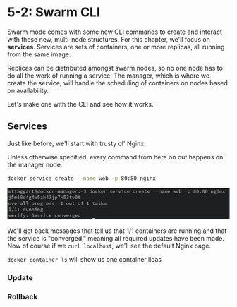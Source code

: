 # 5-2: Swarm CLI

Swarm mode comes with some new CLI commands to create and interact with these new, multi-node structures. For this chapter, we'll focus on **services**. Services are sets of containers, one or more replicas, all running from the same image.

Replicas can be distributed amongst swarm nodes, so no one node has to do all the work of running a service. The manager, which is where we create the service, will handle the scheduling of containers on nodes based on availability.

Let's make one with the CLI and see how it works.

## Services

Just like before, we'll start with trusty ol' Nginx.

Unless otherwise specified, every command from here on out happens on the manager node.

```bash
docker service create --name web -p 80:80 nginx
```

![5-2_web](../img/5-2_web.png)

We'll get back messages that tell us that 1/1 containers are running and that the service is "converged," meaning all required updates have been made. Now of course if we `curl localhost`, we'll see the default Nginx page. 

`docker container ls` will show us one container licas

### Update

### Rollback

